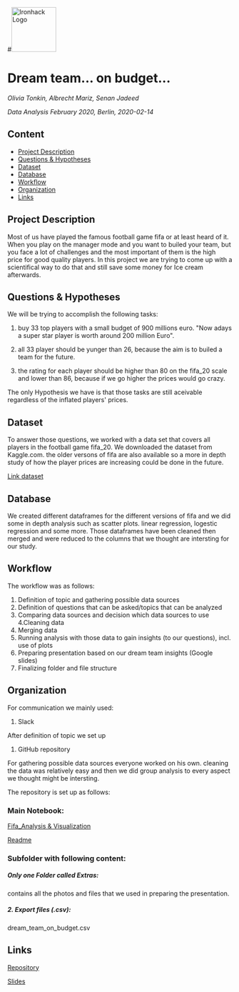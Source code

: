 #<img src="https://bit.ly/2VnXWr2" alt="Ironhack Logo" width="100"/>

# Dream team... on budget...
*Olivia Tonkin, Albrecht Mariz, Senan Jadeed*

*Data Analysis February 2020, Berlin, 2020-02-14*

## Content
- [Project Description](#project-description)
- [Questions & Hypotheses](#questions-hypotheses)
- [Dataset](#dataset)
- [Database](#database)
- [Workflow](#workflow)
- [Organization](#organization)
- [Links](#links)

## Project Description
Most of us have played the famous football game fifa or at least heard of it. When you play on the manager mode and you want to builed your team, but you face a lot of challenges and the most important of them is the high price for good quality players.
In this project we are trying to come up with a scientifical way to do that and still save some money for Ice cream afterwards.

## Questions & Hypotheses
We will be trying to accomplish the following tasks:

1. buy 33 top players with a small budget of 900 millions euro. "Now adays a super star player is worth around 200 million Euro".

2. all 33 player should be yunger than 26, because the aim is to builed a team for the future.

3. the rating for each player should be higher than 80 on the fifa_20 scale and lower than 86, because if we go higher the prices would go crazy.

The only Hypothesis we have is that those tasks are still aceivable regardless of the inflated players' prices.        



## Dataset
To answer those questions, we worked with a data set that covers all players in the football game fifa_20. We downloaded the dataset from Kaggle.com. the older versons of fifa are also available so a more in depth study of how the player prices are increasing could be done in the future.

[Link dataset](https://www.kaggle.com/stefanoleone992/fifa-20-complete-player-dataset)


## Database
We created different dataframes for the different versions of fifa and we did some in depth analysis such as scatter plots. linear regression, logestic regression and some more.
Those dataframes have been cleaned then merged and were reduced to the columns that we thought are intersting for our study.

## Workflow
The workflow was as follows:
1. Definition of topic and gathering possible data sources
2. Definition of questions that can be asked/topics that can be analyzed
3. Comparing data sources and decision which data sources to use
4.Cleaning data
5. Merging data
6. Running analysis with those data to gain insights (to our questions), incl. use of plots
7. Preparing presentation based on our dream team insights (Google slides)
8. Finalizing folder and file structure



## Organization
For communication we mainly used:
1. Slack

After definition of topic we set up
1. GitHub repository

For gathering possible data sources everyone worked on his own.
cleaning the data was relatively easy and then we did group analysis to every aspect we thought might be intersting.

The repository is set up as follows:


### Main Notebook:
[Fifa_Analysis & Visualization](https://github.com/Senonino/Module02_visualizing-real-world-data-project/blob/master/2_fifa_Analysis%20%26%20Visualization.ipynb)

[Readme](https://github.com/Senonino/Module02_visualizing-real-world-data-project/blob/master/README.md)

### Subfolder with following content:
##### Only one Folder called Extras: 

contains all the photos and files that we used in preparing the presentation.


##### 2. Export files (*.csv*):
dream_team_on_budget.csv


## Links

[Repository](https://github.com/Senonino/Module02_visualizing-real-world-data-project)

[Slides](https://github.com/Senonino/Module02_visualizing-real-world-data-project/blob/master/Dream%20Team.pdf)
